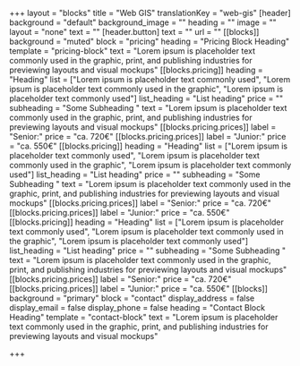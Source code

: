 +++
layout = "blocks"
title = "Web GIS"
translationKey = "web-gis"
[header]
background = "default"
background_image = ""
heading = ""
image = ""
layout = "none"
text = ""
[header.button]
text = ""
url = ""
[[blocks]]
background = "muted"
block = "pricing"
heading = "Pricing Block Heading"
template = "pricing-block"
text = "Lorem ipsum is placeholder text commonly used in the graphic, print, and publishing industries for previewing layouts and visual mockups"
[[blocks.pricing]]
heading = "Heading"
list = ["Lorem ipsum is placeholder text commonly used", "Lorem ipsum is placeholder text commonly used  in the graphic", "Lorem ipsum is placeholder text commonly used"]
list_heading = "List heading"
price = ""
subheading = "Some Subheading "
text = "Lorem ipsum is placeholder text commonly used in the graphic, print, and publishing industries for previewing layouts and visual mockups"
[[blocks.pricing.prices]]
label = "Senior:"
price = "ca. 720€"
[[blocks.pricing.prices]]
label = "Junior:"
price = "ca. 550€"
[[blocks.pricing]]
heading = "Heading"
list = ["Lorem ipsum is placeholder text commonly used", "Lorem ipsum is placeholder text commonly used  in the graphic", "Lorem ipsum is placeholder text commonly used"]
list_heading = "List heading"
price = ""
subheading = "Some Subheading "
text = "Lorem ipsum is placeholder text commonly used in the graphic, print, and publishing industries for previewing layouts and visual mockups"
[[blocks.pricing.prices]]
label = "Senior:"
price = "ca. 720€"
[[blocks.pricing.prices]]
label = "Junior:"
price = "ca. 550€"
[[blocks.pricing]]
heading = "Heading"
list = ["Lorem ipsum is placeholder text commonly used", "Lorem ipsum is placeholder text commonly used  in the graphic", "Lorem ipsum is placeholder text commonly used"]
list_heading = "List heading"
price = ""
subheading = "Some Subheading "
text = "Lorem ipsum is placeholder text commonly used in the graphic, print, and publishing industries for previewing layouts and visual mockups"
[[blocks.pricing.prices]]
label = "Senior:"
price = "ca. 720€"
[[blocks.pricing.prices]]
label = "Junior:"
price = "ca. 550€"
[[blocks]]
background = "primary"
block = "contact"
display_address = false
display_email = false
display_phone = false
heading = "Contact Block Heading"
template = "contact-block"
text = "Lorem ipsum is placeholder text commonly used in the graphic, print, and publishing industries for previewing layouts and visual mockups"

+++
